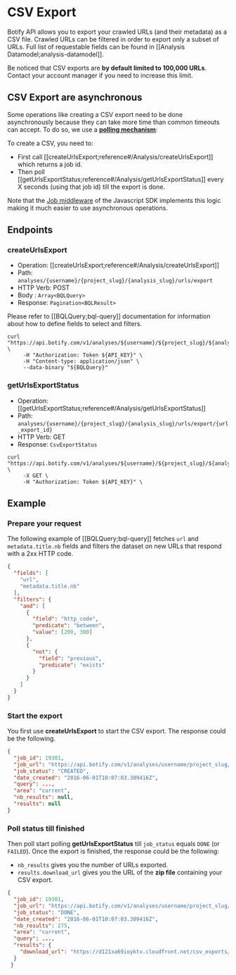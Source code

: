 # CSV Export

Botify API allows you to export your crawled URLs (and their metadata) as a CSV file. Crawled URLs can be filtered in order to export only a subset of URLs. Full list of requestable fields can be found in [[Analysis Datamodel;analysis-datamodel]].

Be noticed that CSV exports are **by default limited to 100,000 URLs**. Contact your account manager if you need to increase this limit.


## CSV Export are asynchronous

Some operations like creating a CSV export need to be done asynchronously because they can take more time than common timeouts can accept. To do so, we use a **[polling mechanism](https://en.wikipedia.org/wiki/Polling_(computer_science))**:

To create a CSV, you need to:
- First call [[createUrlsExport;reference#/Analysis/createUrlsExport]] which returns a job id.
- Then poll [[getUrlsExportStatus;reference#/Analysis/getUrlsExportStatus]] every X seconds (using that job id) till the export is done.

Note that the [Job middleware](https://github.com/botify-labs/botify-sdk-js-middlewares/blob/master/docs/middlewares/jobsMiddleware.docs.md) of the Javascript SDK implements this logic making it much easier to use asynchronous operations.


## Endpoints

### createUrlsExport

- Operation: [[createUrlsExport;reference#/Analysis/createUrlsExport]]
- Path: `analyses/{username}/{project_slug}/{analysis_slug}/urls/export`
- HTTP Verb: POST
- Body : `Array<BQLQuery>`
- Response: `Pagination<BQLResult>`

Please refer to [[BQLQuery;bql-query]] documentation for information about how to define fields to select and filters.

```SH
curl "https://api.botify.com/v1/analyses/${username}/${project_slug}/${analysis_slug}/urls/export" \
     -H "Authorization: Token ${API_KEY}" \
     -H "Content-type: application/json" \
     --data-binary "${BQLQuery}"
```

### getUrlsExportStatus

- Operation: [[getUrlsExportStatus;reference#/Analysis/getUrlsExportStatus]]
- Path: `analyses/{username}/{project_slug}/{analysis_slug}/urls/export/{url_export_id}`
- HTTP Verb: GET
- Response: `CsvExportStatus`

```SH
curl "https://api.botify.com/v1/analyses/${username}/${project_slug}/${analysis_slug}/urls/export" \
     -X GET \
     -H "Authorization: Token ${API_KEY}" \
```


## Example

### Prepare your request

The following example of [[BQLQuery;bql-query]] fetches `url` and `metadata.title.nb` fields and filters the dataset on new URLs that respond with a 2xx HTTP code.

```JSON
{
  "fields": [
    "url",
    "metadata.title.nb"
  ],
  "filters": {
    "and": [
      {
        "field": "http_code",
        "predicate": "between",
        "value": [200, 300]
      },
      {
        "not": {
          "field": "previous",
          "predicate": "exists"
        }
      }
    ]
  }
}
```

### Start the export

You first use **createUrlsExport** to start the CSV export. The response could be the following.
```JSON
{
  "job_id": 19381,
  "job_url": "https://api.botify.com/v1/analyses/username/project_slug/analysis_slug/urls/export/19381",
  "job_status": "CREATED",
  "date_created": "2016-06-01T10:07:03.309416Z",
  "query": ...,
  "area": "current",
  "nb_results": null,
  "results": null
}
```

### Poll status till finished

Then poll start polling **getUrlsExportStatus** till `job_status` equals `DONE` (or `FAILED`). Once the export is finished, the response could be the following:
- `nb_results` gives you the number of URLs exported.
- `results.download_url` gives you the URL of the **zip file** containing your CSV export.
```JSON
{
  "job_id": 19381,
  "job_url": "https://api.botify.com/v1/analyses/username/project_slug/analysis_slug/urls/export/19381",
  "job_status": "DONE",
  "date_created": "2016-06-01T10:07:03.309416Z",
  "nb_results": 275,
  "area": "current",
  "query": ...,
  "results": {
    "download_url": "https://d121xa69ioyktv.cloudfront.net/csv_exports/10ebf8c8de4a8d4e47ca1da766704d7d.zip"
  }
 }
```


